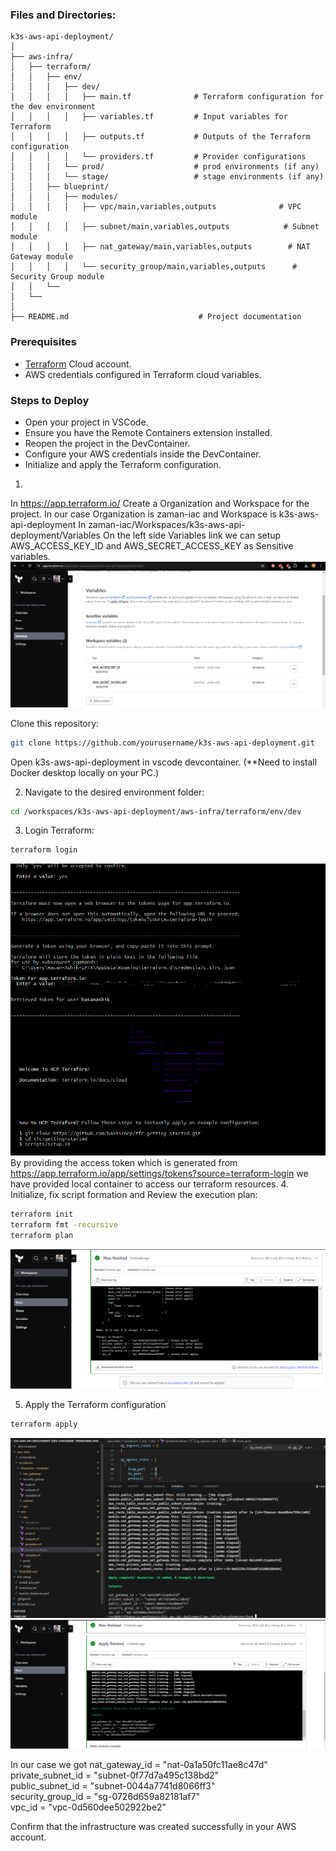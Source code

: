 ### Files and Directories:
```plaintext
k3s-aws-api-deployment/
│
├── aws-infra/
│   ├── terraform/
│   │   ├── env/
│   │   │   ├── dev/
│   │   │   │   ├── main.tf              # Terraform configuration for the dev environment
│   │   │   │   ├── variables.tf         # Input variables for Terraform
│   │   │   │   ├── outputs.tf           # Outputs of the Terraform configuration
│   │   │   │   └── providers.tf         # Provider configurations
│   │   │   └── prod/                    # prod environments (if any)
│   │   │   └── stage/                   # stage environments (if any)
│   │   ├── blueprint/
│   │   │   ├── modules/
│   │   │   │   ├── vpc/main,variables,outputs              # VPC module
│   │   │   │   ├── subnet/main,variables,outputs            # Subnet module
│   │   │   │   ├── nat_gateway/main,variables,outputs        # NAT Gateway module
│   │   │   │   └── security_group/main,variables,outputs      # Security Group module
│   │   └──
│   └──
│
├── README.md                             # Project documentation
```

### Prerequisites
- [Terraform](https://app.terraform.io/) Cloud account.
- AWS credentials configured in Terraform cloud variables.

### Steps to Deploy
- Open your project in VSCode.
- Ensure you have the Remote Containers extension installed.
- Reopen the project in the DevContainer.
- Configure your AWS credentials inside the DevContainer.
- Initialize and apply the Terraform configuration.

1. 
In https://app.terraform.io/ Create a Organization and Workspace for the project.
In our case Organization is zaman-iac and Workspace is k3s-aws-api-deployment
In zaman-iac/Workspaces/k3s-aws-api-deployment/Variables
On the left side Variables link we can setup AWS_ACCESS_KEY_ID and AWS_SECRET_ACCESS_KEY as Sensitive variables.
![alt Terraform Cloud aws credential setup](https://github.com/hasanashik/k3s-aws-api-deployment/blob/main/aws-infra/screenshots/0-variable-st-terraform-cloud.PNG?raw=true)

Clone this repository:
   ```bash
   git clone https://github.com/yourusername/k3s-aws-api-deployment.git
   ```
Open k3s-aws-api-deployment in vscode devcontainer. (**Need to install Docker desktop locally on your PC.)

2. Navigate to the desired environment folder:
```bash 
cd /workspaces/k3s-aws-api-deployment/aws-infra/terraform/env/dev
```
3. Login Terraform:
```bash
terraform login
```
![alt Terraform local login in devcontainer](https://github.com/hasanashik/k3s-aws-api-deployment/blob/main/aws-infra/screenshots/1-terraform%20login.png?raw=true)
By providing the access token which is generated from https://app.terraform.io/app/settings/tokens?source=terraform-login we have provided local container to access our terraform resources.
4. Initialize, fix script formation and Review the execution plan:
```bash
terraform init
terraform fmt -recursive
terraform plan
```
![alt Terraform Plan](https://github.com/hasanashik/k3s-aws-api-deployment/blob/main/aws-infra/screenshots/3-terraform%20plan.png?raw=true)

5. Apply the Terraform configuration
```bash
terraform apply
```
![alt Terraform Plan](https://github.com/hasanashik/k3s-aws-api-deployment/blob/main/aws-infra/screenshots/4-terraform-apply.PNG?raw=true)
![alt Terraform Plan](https://github.com/hasanashik/k3s-aws-api-deployment/blob/main/aws-infra/screenshots/4-terraform-apply-2.PNG?raw=true)


In our case we got
nat_gateway_id = "nat-0a1a50fc11ae8c47d"\
private_subnet_id = "subnet-0f77d7a495c138bd2"\
public_subnet_id = "subnet-0044a7741d8066ff3"\
security_group_id = "sg-0726d659a82181af7"\
vpc_id = "vpc-0d560dee502922be2"

Confirm that the infrastructure was created successfully in your AWS account.